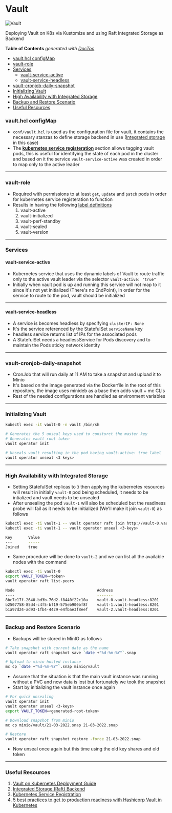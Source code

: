 # Vault

![Vault](https://img.shields.io/badge/-vault-000000?style=for-the-badge&logo=Vault&logoColor=white)

Deploying Vault on K8s via Kustomize and using Raft Integrated Storage as Backend

<!-- START doctoc generated TOC please keep comment here to allow auto update -->
<!-- DON'T EDIT THIS SECTION, INSTEAD RE-RUN doctoc TO UPDATE -->
**Table of Contents**  *generated with [DocToc](https://github.com/thlorenz/doctoc)*

- [vault.hcl configMap](#vaulthcl-configmap)
- [vault-role](#vault-role)
- [Services](#services)
  - [vault-service-active](#vault-service-active)
  - [vault-service-headless](#vault-service-headless)
- [vault-cronjob-daily-snapshot](#vault-cronjob-daily-snapshot)
- [Initializing Vault](#initializing-vault)
- [High Availability with Integrated Storage](#high-availability-with-integrated-storage)
- [Backup and Restore Scenario](#backup-and-restore-scenario)
- [Useful Resources](#useful-resources)

<!-- END doctoc generated TOC please keep comment here to allow auto update -->

### vault.hcl configMap
- `conf/vault.hcl` is used as the configuration file for vault, it contains the necessary stanzas to define storage backend in use ([Integrated storage](https://www.vaultproject.io/docs/configuration/storage/raft) in this case)
- The **[kubernetes service registeration](https://www.vaultproject.io/docs/configuration/service-registration/kubernetes)** section allows tagging vault pods, this is useful for identifying the state of each pod in the cluster and based on it the service `vault-service-active` was created in order to map only to the active leader

---

### vault-role
- Required with permissions to at least `get`, `update` and `patch` pods in order for kubernetes service registeration to function
- Results in having the following [label definitions](https://www.vaultproject.io/docs/configuration/service-registration/kubernetes#label-definitions)
  1. vault-active
  2. vault-initialized
  3. vault-perf-standby
  4. vault-sealed
  5. vault-version

---
### Services
#### vault-service-active 
- Kubernetes service that uses the dynamic labels of Vault to route traffic only to the active vault leader via the selector `vault-active: "true"`
- Initially when vault pod is up and running this service will not map to it since it's not yet initialized (There's no EndPoint), in order for the service to route to the pod, vault should be initialized

---

#### vault-service-headless
- A service is becomes headless by specifying `clusterIP: None`
- It's the service referenced by the StatefulSet `serviceName` key 
- headless service returns list of IPs for the associated pods
- A StatefulSet needs a headlessService for Pods discovery and to maintain the Pods sticky network identity

---

### vault-cronjob-daily-snapshot
- CronJob that will run daily at 11 AM to take a snapshot and upload it to Minio
- It's based on the image generated via the Dockerfile in the root of this repository, the image uses minideb as a base then adds vault + mc CLIs
- Rest of the needed configurations are handled as environment variables

---

### Initializing Vault 
```bash
kubectl exec -it vault-0 -n vault /bin/sh

# Generates the 5 unseal keys used to consturct the master key 
# Generates vault root token 
vault operator init

# Unseals vault resulting in the pod having vault-active: true label
vault operator unseal <3 keys>
```

---

### High Availability with Integrated Storage 
- Setting StatefulSet replicas to `3` then applying the kubernetes resources will result in initially `vault-0` pod being scheduled, it needs to be intialized and vault needs to be unsealed 
- After unsealing the pod `vault-1` will also be scheduled but the readiness probe will fail as it needs to be initialized (We'll make it join `vault-0`) as follows 
```bash
kubectl exec -ti vault-1 -- vault operator raft join http://vault-0.vault-headless:8200
kubectl exec -ti vault-1 -- vault operator unseal <3-keys>

Key       Value
---       -----
Joined    true

```
- Same procedure will be done to `vault-2` and we can list all the available nodes with the command 
```bash 
kubectl exec -ti vault-0 
export VAULT_TOKEN=<token>
vault operator raft list-peers

Node                                    Address                        State       Voter
----                                    -------                        -----       -----
8bc7e17f-2640-bd3b-76d2-f8440f22c10a    vault-0.vault-headless:8201    leader      true
b2507758-85d4-c4f5-bf19-575eb900bf8f    vault-1.vault-headless:8201    follower    true
b1a97d24-ad93-1fb4-4429-e4fbae3f8eef    vault-2.vault-headless:8201    follower    true
```

---

### Backup and Restore Scenario 
- Backups will be stored in MinIO as follows 
```bash
# Take snapshot with current date as the name
vault operator raft snapshot save `date +"%d-%m-%Y"`.snap

# Upload to minio hosted instance
mc cp `date +"%d-%m-%Y"`.snap minio/vault
```

- Assume that the situation is that the main vault instance was running without a PVC and now data is lost but fortunately we took the snapshot 
- Start by initializing the vault instance once again 
```bash
# For quick unsealing 
vault operator init
vault operator unseal <3-keys>
export VAULT_TOKEN=<generated-root-token>

# Download snapshot from minio
mc cp minio/vault/21-03-2022.snap 21-03-2022.snap

# Restore 
vault operator raft snapshot restore -force 21-03-2022.snap

```
- Now unseal once again but this time using the old key shares and old token

---

### Useful Resources 
1. [Vault on Kubernetes Deployment Guide](https://learn.hashicorp.com/tutorials/vault/kubernetes-raft-deployment-guide?in=vault/kubernetes)
2. [Integrated Storage (Raft) Backend](https://www.vaultproject.io/docs/configuration/storage/raft)
3. [Kubernetes Service Registration](https://www.vaultproject.io/docs/configuration/service-registration/kubernetes)
4. [5 best practices to get to production readiness with Hashicorp Vault in Kubernetes](https://expel.com/blog/production-readiness-hashicorp-vault-kubernetes/)